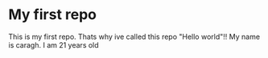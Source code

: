 # My first repo
This is my first repo. Thats why ive called this repo "Hello world"!!
My name is caragh. I am 21 years old
